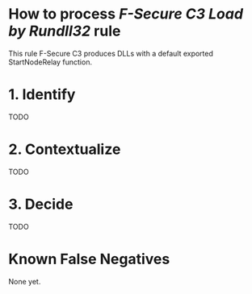 # How to process *F-Secure C3 Load by Rundll32* rule
This rule F-Secure C3 produces DLLs with a default exported StartNodeRelay function.

# 1. Identify
TODO

# 2. Contextualize
TODO

# 3. Decide
TODO

# Known False Negatives
None yet.
